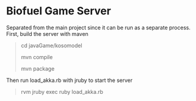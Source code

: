 Biofuel Game Server
===================

Separated from the main project since it can be run as a separate process. First, build the server with maven

> cd javaGame/kosomodel
>
> mvn compile
>
> mvn package

Then run load_akka.rb with jruby to start the server
> rvm jruby exec ruby load_akka.rb
